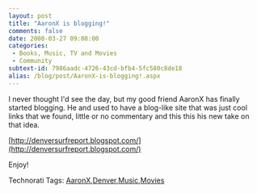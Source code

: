 ```yaml
---
layout: post
title: "AaronX is blogging!"
comments: false
date: 2008-03-27 09:08:00
categories:
 - Books, Music, TV and Movies
 - Community
subtext-id: 7986aadc-4726-43cd-bfb4-5fc580c8de18
alias: /blog/post/AaronX-is-blogging!.aspx
---
```



I never thought I'd see the day, but my good friend AaronX has finally started blogging. He and used to have a blog-like site that was just cool links that we found, little or no commentary and this this his new take on that idea.

[http://denversurfreport.blogspot.com/](http://denversurfreport.blogspot.com/)

Enjoy!

Technorati Tags: [AaronX](http://technorati.com/tags/AaronX),[Denver](http://technorati.com/tags/Denver),[Music](http://technorati.com/tags/Music),[Movies](http://technorati.com/tags/Movies)
